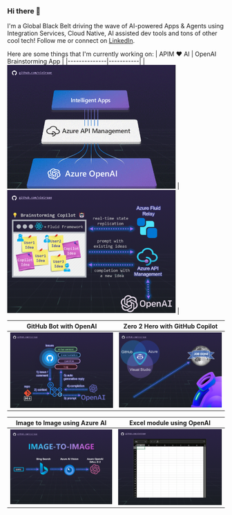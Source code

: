 ### Hi there 👋

I'm a Global Black Belt driving the wave of AI-powered Apps & Agents using Integration Services, Cloud Native, AI assisted dev tools and tons of other cool tech!
Follow me or connect on [LinkedIn](https://www.linkedin.com/in/vieira/).

Here are some things that I'm currently working on:
| APIM ♥️ AI   | OpenAI Brainstorming App     |
|--------------|-----------|
| [<img width="390" src="https://github.com/vieiraae/vieiraae/blob/main/media/APIM+AzureOpenAI.gif?raw=true">](https://aka.ms/ai-gateway) | [<img width="390" src="https://github.com/vieiraae/OpenAIBrainstorming/raw/main/brainstorming-copilot.gif">](https://github.com/vieiraae/OpenAIBrainstorming) |

| GitHub Bot with OpenAI   | Zero 2 Hero with GitHub Copilot |
|--------------|-----------|
| [<img width="390" src="https://github.com/vieiraae/github-with-openai/raw/main/flow.gif">](https://github.com/vieiraae/github-with-openai) | [<img width="390" src="https://github.com/vieiraae/vieiraae/blob/main/media/zero2hero.gif?raw=true">](https://github.com/Azure-Samples/zero2hero) |

| Image to Image using Azure AI | Excel module using OpenAI |
|--------------|-----------|
| [<img width="390" src="https://github.com/vieiraae/image-to-image/raw/main/image-to-image.gif">](https://github.com/vieiraae/image-to-image) | [<img width="390" src="https://github.com/vieiraae/Excel-with-OpenAI/raw/main/images/Excel-with-OpenAI.gif">](https://github.com/vieiraae/Excel-with-OpenAI) |


<!--
**vieiraae/vieiraae** is a ✨ _special_ ✨ repository because its `README.md` (this file) appears on your GitHub profile.

Here are some ideas to get you started:

- 🔭 I’m currently working on ...
- 🌱 I’m currently learning ...
- 👯 I’m looking to collaborate on ...
- 🤔 I’m looking for help with ...
- 💬 Ask me about ...
- 📫 How to reach me: ...
- 😄 Pronouns: ...
- ⚡ Fun fact: ...
-->
